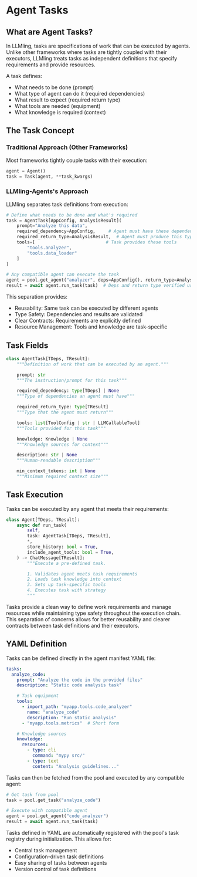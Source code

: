 # Agent Tasks

## What are Agent Tasks?

In LLMling, tasks are specifications of work that can be executed by agents.
Unlike other frameworks where tasks are tightly coupled with their executors,
LLMling treats tasks as independent definitions that specify requirements and provide resources.

A task defines:
- What needs to be done (prompt)
- What type of agent can do it (required dependencies)
- What result to expect (required return type)
- What tools are needed (equipment)
- What knowledge is required (context)

## The Task Concept

### Traditional Approach (Other Frameworks)
Most frameworks tightly couple tasks with their execution:

```python
agent = Agent()
task = Task(agent, **task_kwargs)
```

### LLMling-Agents's Approach
LLMling separates task definitions from execution:

```python
# Define what needs to be done and what's required
task = AgentTask[AppConfig, AnalysisResult](
    prompt="Analyze this data",
    required_dependency=AppConfig,     # Agent must have these dependencies
    required_return_type=AnalysisResult,  # Agent must produce this type
    tools=[                           # Task provides these tools
        "tools.analyzer",
        "tools.data_loader"
    ]
)

# Any compatible agent can execute the task
agent = pool.get_agent("analyzer", deps=AppConfig(), return_type=AnalysisResult)
result = await agent.run_task(task)  # Deps and return type verified using typing and runtime checks
```

This separation provides:
- Reusability: Same task can be executed by different agents
- Type Safety: Dependencies and results are validated
- Clear Contracts: Requirements are explicitly defined
- Resource Management: Tools and knowledge are task-specific

## Task Fields

```python
class AgentTask[TDeps, TResult]:
    """Definition of work that can be executed by an agent."""

    prompt: str
    """The instruction/prompt for this task"""

    required_dependency: type[TDeps] | None
    """Type of dependencies an agent must have"""

    required_return_type: type[TResult]
    """Type that the agent must return"""

    tools: list[ToolConfig | str | LLMCallableTool]
    """Tools provided for this task"""

    knowledge: Knowledge | None
    """Knowledge sources for context"""

    description: str | None
    """Human-readable description"""

    min_context_tokens: int | None
    """Minimum required context size"""
```

## Task Execution

Tasks can be executed by any agent that meets their requirements:

```python
class Agent[TDeps, TResult]:
    async def run_task(
        self,
        task: AgentTask[TDeps, TResult],
        *,
        store_history: bool = True,
        include_agent_tools: bool = True,
    ) -> ChatMessage[TResult]:
        """Execute a pre-defined task.

        1. Validates agent meets task requirements
        2. Loads task knowledge into context
        3. Sets up task-specific tools
        4. Executes task with strategy
        """
```

Tasks provide a clean way to define work requirements and manage resources while maintaining type safety throughout the execution chain.
This separation of concerns allows for better reusability and clearer contracts between task definitions and their executors.


## YAML Definition

Tasks can be defined directly in the agent manifest YAML file:

```yaml
tasks:
  analyze_code:
    prompt: "Analyze the code in the provided files"
    description: "Static code analysis task"

    # Task equipment
    tools:
      - import_path: "myapp.tools.code_analyzer"
        name: "analyze_code"
        description: "Run static analysis"
      - "myapp.tools.metrics"  # Short form

    # Knowledge sources
    knowledge:
      resources:
        - type: cli
          command: "mypy src/"
        - type: text
          content: "Analysis guidelines..."
```

Tasks can then be fetched from the pool and executed by any compatible agent:

```python
# Get task from pool
task = pool.get_task("analyze_code")

# Execute with compatible agent
agent = pool.get_agent("code_analyzer")
result = await agent.run_task(task)
```

Tasks defined in YAML are automatically registered with the pool's task registry during initialization. This allows for:
- Central task management
- Configuration-driven task definitions
- Easy sharing of tasks between agents
- Version control of task definitions
